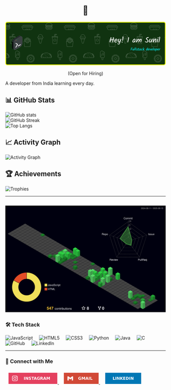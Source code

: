 <h1 align="center"> 👋 </h1>
<div align="center">
  <a href="https://sunilkumart2025.github.io/portfolio/"><img src="header-banner.png" alt="header"/><a/>
  
</div>
<p align="center"> (Open for Hiring)</p>

A developer from India learning every day.


## 📊 GitHub Stats
![GitHub stats](https://github-readme-stats.vercel.app/api?username=sunilkumart2025&show_icons=true&theme=radical)  
![GitHub Streak](https://streak-stats.demolab.com?user=sunilkumart2025&theme=radical&hide_border=true)  
![Top Langs](https://github-readme-stats.vercel.app/api/top-langs/?username=sunilkumart2025&layout=compact&theme=radical)  

## 📈 Activity Graph
![Activity Graph](https://github-readme-activity-graph.vercel.app/graph?username=sunilkumart2025&theme=react-dark)  

## 🏆 Achievements
![Trophies](https://github-profile-trophy.vercel.app/?username=sunilkumart2025&theme=gruvbox)

---
![](./profile-3d-contrib/profile-night-green.svg)
---
### 🛠 **Tech Stack**
<div align="left">
  <img src="https://cdn.jsdelivr.net/gh/devicons/devicon/icons/javascript/javascript-original.svg" height="30" alt="JavaScript" />
  <img width="12"/>
  <img src="https://cdn.jsdelivr.net/gh/devicons/devicon/icons/html5/html5-original.svg" height="30" alt="HTML5" />
  <img width="12"/>
  <img src="https://cdn.jsdelivr.net/gh/devicons/devicon/icons/css3/css3-original.svg" height="30" alt="CSS3" />
  <img width="12"/>
  <img src="https://cdn.jsdelivr.net/gh/devicons/devicon/icons/python/python-original.svg" height="30" alt="Python" />
  <img width="12"/>
  <img src="https://cdn.jsdelivr.net/gh/devicons/devicon/icons/java/java-original.svg" height="30" alt="Java" />
  <img width="12"/>
  <img src="https://cdn.jsdelivr.net/gh/devicons/devicon/icons/c/c-original.svg" height="30" alt="C" />
  <img width="12"/>
  <img src="https://cdn.jsdelivr.net/gh/devicons/devicon/icons/github/github-original.svg" height="30" alt="GitHub" />
  <img width="12"/>
  <img src="https://cdn.jsdelivr.net/gh/devicons/devicon/icons/linkedin/linkedin-original.svg" height="30" alt="LinkedIn" />
  <img width="12"/>
</div>

---

### 🔗 **Connect with Me**
<div align="left" style="padding: 10px;">
  <a href="https://www.instagram.com/_.sunil._25?igsh=dTh5ZHJ0ZWRoMWN5" target="_blank">
    <img src="https://github.com/sunilkumart2025/sunilkumart2025/blob/main/src/icons/instagram.svg" height="35" alt="Instagram" />
  </a>
  <img width="12"/>
  <a href="mailto:skysunil2025.db@gmail.com">
    <img src="https://github.com/sunilkumart2025/sunilkumart2025/blob/main/src/icons/gmail.svg" height="35" alt="Gmail" />
  </a>
  <img width="12"/>
  <a href="https://www.linkedin.com/in/sunilkumar2025/" target="_blank">
    <img src="https://github.com/sunilkumart2025/sunilkumart2025/blob/main/src/icons/linkedin.svg" height="35" alt="LinkedIn" />
  </a>
</div>
